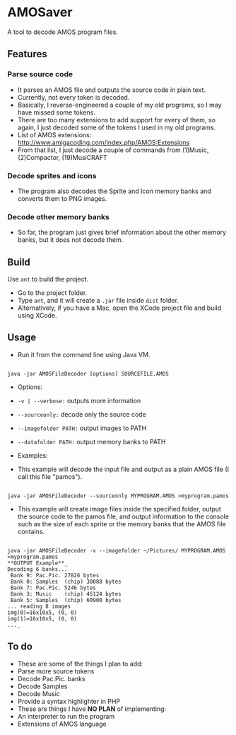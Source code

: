 AMOSaver
========

A tool to decode AMOS program files.

Features
---------

### Parse source code ###

* It parses an AMOS file and outputs the source code in plain text.
* Currently, not every token is decoded.
 * Basically, I reverse-engineered a couple of my old programs, so I may have missed some tokens.
 * There are too many extensions to add support for every of them, so again, I just decoded some of the tokens I used in my old programs. 
 * List of AMOS extensions: http://www.amigacoding.com/index.php/AMOS:Extensions
 * From that list, I just decode a couple of commands from (1)Music, (2)Compactor, (19)MusiCRAFT 

### Decode sprites and icons ###

* The program also decodes the Sprite and Icon memory banks and converts them to PNG images.

### Decode other memory banks ###

* So far, the program just gives brief information about the other memory banks, but it does not decode them.

Build
------
Use <code>ant</code> to build the project.
* Go to the project folder.
* Type <code>ant</code>, and it will create a <code>.jar</code> file inside <code>dist</code> folder.
* Alternatively, if you have a Mac, open the XCode project file and build using XCode.

Usage
------

* Run it from the command line using Java VM.
<pre><code>
java -jar AMOSFileDecoder [options] SOURCEFILE.AMOS
</code></pre>

* Options:
 * <code>-v | --verbose:</code> outputs more information
 * <code>--sourceonly:</code> decode only the source code
 * <code>--imagefolder PATH:</code> output images to PATH
 * <code>--datafolder PATH:</code> output memory banks to PATH

* Examples:
 * This example will decode the input file and output as a plain AMOS file (I call this file "pamos").
<pre><code>
java -jar AMOSFileDecoder --sourceonly MYPROGRAM.AMOS &gt;myprogram.pamos
</code></pre>
 * This example will create image files inside the specified folder, output the source code to the pamos file, and output information to the console such as the size of each sprite or the memory banks that the AMOS file contains.
<pre><code>
java -jar AMOSFileDecoder -v --imagefolder ~/Pictures/ MYPROGRAM.AMOS &gt;myprogram.pamos
**OUTPUT Example**_
Decoding 6 banks...
 Bank 9: Pac.Pic. 27826 bytes
 Bank 0: Samples  (chip) 30088 bytes
 Bank 7: Pac.Pic. 5246 bytes
 Bank 3: Music    (chip) 45124 bytes
 Bank 5: Samples  (chip) 60900 bytes
... reading 8 images
img(0)=16x10x5, (0, 0)
img(1)=16x10x5, (0, 0)
..._
</code></pre>

To do
-----
* These are some of the things I plan to add:
 * Parse more source tokens
 * Decode Pac.Pic. banks
 * Decode Samples
 * Decode Music
 * Provide a syntax highlighter in PHP
* These are things I have **NO PLAN** of implementing:
 * An interpreter to run the program
 * Extensions of AMOS language

